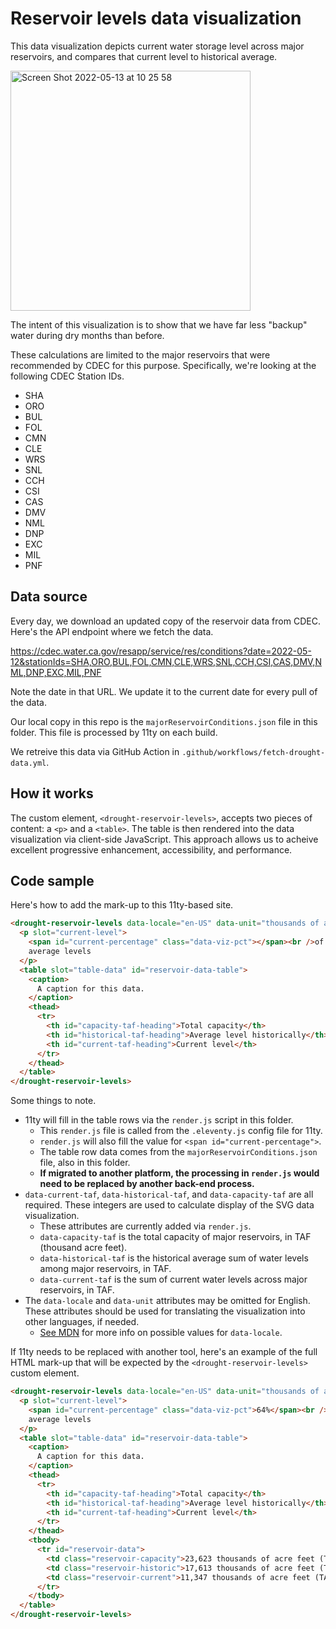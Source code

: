 # Reservoir levels data visualization

This data visualization depicts current water storage level across major reservoirs, and compares that current level to historical average.

<img width="384" alt="Screen Shot 2022-05-13 at 10 25 58" src="https://user-images.githubusercontent.com/1208960/168336433-29e5e054-ee9d-426f-914a-d1e5095a0dfa.png">

The intent of this visualization is to show that we have far less "backup" water during dry months than before.

These calculations are limited to the major reservoirs that were recommended by CDEC for this purpose. Specifically, we're looking at the following CDEC Station IDs.

* SHA
* ORO
* BUL
* FOL
* CMN
* CLE
* WRS
* SNL
* CCH
* CSI
* CAS
* DMV
* NML
* DNP
* EXC
* MIL
* PNF

## Data source

Every day, we download an updated copy of the reservoir data from CDEC. Here's the API endpoint where we fetch the data.

https://cdec.water.ca.gov/resapp/service/res/conditions?date=2022-05-12&stationIds=SHA,ORO,BUL,FOL,CMN,CLE,WRS,SNL,CCH,CSI,CAS,DMV,NML,DNP,EXC,MIL,PNF

Note the date in that URL. We update it to the current date for every pull of the data.

Our local copy in this repo is the `majorReservoirConditions.json` file in this folder. This file is processed by 11ty on each build.

We retreive this data via GitHub Action in `.github/workflows/fetch-drought-data.yml`.

## How it works

The custom element, `<drought-reservoir-levels>`, accepts two pieces of content: a `<p>` and a `<table>`. The table is then rendered into the data visualization via client-side JavaScript. This approach allows us to acheive excellent progressive enhancement, accessibility, and performance. 

## Code sample

Here's how to add the mark-up to this 11ty-based site.

```html 
<drought-reservoir-levels data-locale="en-US" data-unit="thousands of acre feet (TAF)" data-current-taf="11347" data-historical-taf="17613" data-capacity-taf="23623">
  <p slot="current-level">
    <span id="current-percentage" class="data-viz-pct"></span><br />of
    average levels
  </p>
  <table slot="table-data" id="reservoir-data-table">
    <caption>
      A caption for this data.
    </caption>
    <thead>
      <tr>
        <th id="capacity-taf-heading">Total capacity</th>
        <th id="historical-taf-heading">Average level historically</th>
        <th id="current-taf-heading">Current level</th>
      </tr>
    </thead>
  </table>
</drought-reservoir-levels>
```

Some things to note.

* 11ty will fill in the table rows via the `render.js` script in this folder.
  * This `render.js` file is called from the `.eleventy.js` config file for 11ty.
  * `render.js` will also fill the value for `<span id="current-percentage">`.
  * The table row data comes from the `majorReservoirConditions.json` file, also in this folder.
  * **If migrated to another platform, the processing in `render.js` would need to be replaced by another back-end process.**
* `data-current-taf`, `data-historical-taf`, and `data-capacity-taf` are all required. These integers are used to calculate display of the SVG data visualization.
  * These attributes are currently added via `render.js`.
  * `data-capacity-taf` is the total capacity of major reservoirs, in TAF (thousand acre feet).
  * `data-historical-taf` is the historical average sum of water levels among major reservoirs, in TAF.
  * `data-current-taf` is the sum of current water levels across major reservoirs, in TAF. 
* The `data-locale` and `data-unit` attributes may be omitted for English. These attributes should be used for translating the visualization into other languages, if needed. 
  * [See MDN](https://developer.mozilla.org/en-US/docs/Web/JavaScript/Reference/Global_Objects/Intl#locale_identification_and_negotiation) for more info on possible values for `data-locale`.

If 11ty needs to be replaced with another tool, here's an example of the full HTML mark-up that will be expected by the `<drought-reservoir-levels>` custom element.

```html 
<drought-reservoir-levels data-locale="en-US" data-unit="thousands of acre feet (TAF)" data-current-taf="11347" data-historical-taf="17613" data-capacity-taf="23623">
  <p slot="current-level">
    <span id="current-percentage" class="data-viz-pct">64%</span><br />of
    average levels
  </p>
  <table slot="table-data" id="reservoir-data-table">
    <caption>
      A caption for this data.
    </caption>
    <thead>
      <tr>
        <th id="capacity-taf-heading">Total capacity</th>
        <th id="historical-taf-heading">Average level historically</th>
        <th id="current-taf-heading">Current level</th>
      </tr>
    </thead>
    <tbody>
      <tr id="reservoir-data">
        <td class="reservoir-capacity">23,623 thousands of acre feet (TAF)</td>
        <td class="reservoir-historic">17,613 thousands of acre feet (TAF)</td>
        <td class="reservoir-current">11,347 thousands of acre feet (TAF)</td>
      </tr>
    </tbody>
  </table>
</drought-reservoir-levels>
```

